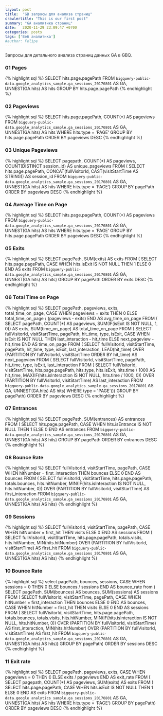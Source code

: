 ```yaml
---
layout: post
title:  "GB запросы для анализа страниц"
crawlertitle: "This is our first post"
summary: "GA аналитика страниц"
date:   2020-11-29 23:09:47 +0700
categories: posts
tags: ['Веб аналитика']
#author: Felipe
---
```



Запросы для детального анализа страниц данных GA в GBQ.

### 01 Pages

{% highlight sql %}
SELECT
  hits.page.pagePath
FROM
  `bigquery-public-data.google_analytics_sample.ga_sessions_20170801` AS GA,
  UNNEST(GA.hits) AS hits
GROUP BY
  hits.page.pagePath
{% endhighlight %}

### 02 Pageviews

{% highlight sql %}
SELECT
  hits.page.pagePath,
  COUNT(*) AS pageviews
FROM
  `bigquery-public-data.google_analytics_sample.ga_sessions_20170801` AS GA,
  UNNEST(GA.hits) AS hits
WHERE
  hits.type = 'PAGE'
GROUP BY
  hits.page.pagePath
ORDER BY
  pageviews DESC
{% endhighlight %}

### 03 Unique Pageviews

{% highlight sql %}
SELECT
  pagepath,
  COUNT(*) AS pageviews,
  COUNT(DISTINCT session_id) AS unique_pageviews
FROM (
  SELECT
    hits.page.pagePath,
    CONCAT(fullVisitorId, CAST(visitStartTime AS STRING)) AS session_id
  FROM
    `bigquery-public-data.google_analytics_sample.ga_sessions_20170801` AS GA,
    UNNEST(GA.hits) AS hits
  WHERE
    hits.type = 'PAGE')
GROUP BY
  pagePath
ORDER BY
  pageviews DESC
{% endhighlight %}

### 04 Average Time on Page

{% highlight sql %}
SELECT
  hits.page.pagePath,
  COUNT(*) AS pageviews
FROM
  `bigquery-public-data.google_analytics_sample.ga_sessions_20170801`  AS GA,
  UNNEST(GA.hits) AS hits
WHERE
  hits.type = 'PAGE'
GROUP BY
  hits.page.pagePath
ORDER BY
  pageviews DESC
{% endhighlight %}

### 05 Exits

{% highlight sql %}
SELECT
  pagePath,
  SUM(exits) AS exits
FROM (
  SELECT
    hits.page.pagePath,
    CASE
      WHEN hits.isExit IS NOT NULL THEN 1
      ELSE 0
    END AS exits
  FROM
    `bigquery-public-data.google_analytics_sample.ga_sessions_20170801` AS GA,
    UNNEST(GA.hits) AS hits)
GROUP BY
  pagePath
ORDER BY
  exits DESC
{% endhighlight %}

### 06 Total Time on Page

{% highlight sql %}
SELECT
  pagePath,
  pageviews,
  exits,
  total_time_on_page,
  CASE
    WHEN pageviews = exits THEN 0
    ELSE total_time_on_page / (pageviews - exits)
  END AS avg_time_on_page
FROM (
  SELECT
    pagePath,
    COUNT(*) AS pageviews,
    SUM(IF(isExit IS NOT NULL,
        1,
        0)) AS exits,
    SUM(time_on_page) AS total_time_on_page
  FROM (
    SELECT
      fullVisitorId,
      visitStartTime,
      pagePath,
      hit_time,
      type,
      isExit,
      CASE
        WHEN isExit IS NOT NULL THEN last_interaction - hit_time
        ELSE next_pageview - hit_time
      END AS time_on_page
    FROM (
      SELECT
        fullVisitorId,
        visitStartTime,
        pagePath,
        hit_time,
        type,
        isExit,
        last_interaction,
        LEAD(hit_time) OVER (PARTITION BY fullVisitorId, visitStartTime ORDER BY hit_time) AS next_pageview
      FROM (
        SELECT
          fullVisitorId,
          visitStartTime,
          pagePath,
          hit_time,
          type,
          isExit,
          last_interaction
        FROM (
          SELECT
            fullVisitorId,
            visitStartTime,
            hits.page.pagePath,
            hits.type,
            hits.isExit,
            hits.time / 1000 AS hit_time,
            MAX(IF(hits.isInteraction IS NOT NULL,
                hits.time / 1000,
                0)) OVER (PARTITION BY fullVisitorId, visitStartTime) AS last_interaction
          FROM
            `bigquery-public-data.google_analytics_sample.ga_sessions_20170801` AS GA,
            UNNEST(GA.hits) AS hits)
        WHERE
          type = 'PAGE')))
  GROUP BY
    pagePath)
ORDER BY
  pageviews DESC
{% endhighlight %}

### 07 Entrances

{% highlight sql %}
SELECT
  pagePath,
  SUM(entrances) AS entrances
FROM (
  SELECT
    hits.page.pagePath,
    CASE
      WHEN hits.isEntrance IS NOT NULL THEN 1
      ELSE 0
    END AS entrances
  FROM
    `bigquery-public-data.google_analytics_sample.ga_sessions_20170801` AS GA,
    UNNEST(GA.hits) AS hits)
GROUP BY
  pagePath
ORDER BY
  entrances DESC
{% endhighlight %}

### 08 Bounce Rate

{% highlight sql %}
SELECT
  fullVisitorId,
  visitStartTime,
  pagePath,
  CASE
    WHEN hitNumber = first_interaction THEN bounces
    ELSE 0
  END AS bounces
FROM (
  SELECT
    fullVisitorId,
    visitStartTime,
    hits.page.pagePath,
    totals.bounces,
    hits.hitNumber,
    MIN(IF(hits.isInteraction IS NOT NULL,
        hits.hitNumber,
        0)) OVER (PARTITION BY fullVisitorId, visitStartTime) AS first_interaction
  FROM
    `bigquery-public-data.google_analytics_sample.ga_sessions_20170801` AS GA,
    UNNEST(GA.hits) AS hits)
{% endhighlight %}

### 09 Sessions

{% highlight sql %}
SELECT
  fullVisitorId,
  visitStartTime,
  pagePath,
  CASE
    WHEN hitNumber = first_hit THEN visits
    ELSE 0
  END AS sessions
FROM (
  SELECT
    fullVisitorId,
    visitStartTime,
    hits.page.pagePath,
    totals.visits,
    hits.hitNumber,
    MIN(hits.hitNumber) OVER (PARTITION BY fullVisitorId, visitStartTime) AS first_hit
  FROM
    `bigquery-public-data.google_analytics_sample.ga_sessions_20170801` AS GA,
    UNNEST(GA.hits) AS hits)
{% endhighlight %}

### 10 Bounce Rate

{% highlight sql %}
select
pagePath,
bounces,
sessions,
CASE
    WHEN sessions = 0 THEN 0
    ELSE bounces / sessions
  END AS bounce_rate
  from (
SELECT
  pagePath,
  SUM(bounces) AS bounces,
  SUM(sessions) AS sessions
FROM (
  SELECT
    fullVisitorId,
    visitStartTime,
    pagePath,
    CASE
      WHEN hitNumber = first_interaction THEN bounces
      ELSE 0
    END AS bounces,
    CASE
      WHEN hitNumber = first_hit THEN visits
      ELSE 0
    END AS sessions
  FROM (
    SELECT
      fullVisitorId,
      visitStartTime,
      hits.page.pagePath,
      totals.bounces,
      totals.visits,
      hits.hitNumber,
      MIN(IF(hits.isInteraction IS NOT NULL,
          hits.hitNumber,
          0)) OVER (PARTITION BY fullVisitorId, visitStartTime) AS first_interaction,
      MIN(hits.hitNumber) OVER (PARTITION BY fullVisitorId, visitStartTime) AS first_hit
    FROM
      `bigquery-public-data.google_analytics_sample.ga_sessions_20170801` AS GA,
      UNNEST(GA.hits) AS hits))
GROUP BY
  pagePath)
ORDER BY
  sessions DESC
{% endhighlight %}

### 11 Exit rate

{% highlight sql %}
SELECT
  pagePath,
  pageviews,
  exits,
  CASE
    WHEN pageviews = 0 THEN 0
    ELSE exits / pageviews
  END AS exit_rate
FROM (
  SELECT
    pagepath,
    COUNT(*) AS pageviews,
    SUM(exits) AS exits
  FROM (
    SELECT
      hits.page.pagePath,
      CASE
        WHEN hits.isExit IS NOT NULL THEN 1
        ELSE 0
      END AS exits
    FROM
      `bigquery-public-data.google_analytics_sample.ga_sessions_20170801` AS GA,
      UNNEST(GA.hits) AS hits
    WHERE
      hits.type = 'PAGE')
  GROUP BY
    pagePath)
ORDER BY
  pageviews DESC
{% endhighlight %}